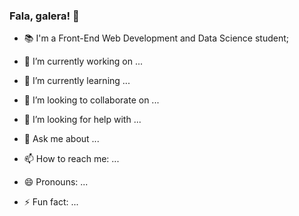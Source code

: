 ### Fala, galera! 🙋

<!--
**eduperottoni/eduperottoni** is a ✨ _special_ ✨ repository because its `README.md` (this file) appears on your GitHub profile.
-->

- 📚 I'm a Front-End Web Development and Data Science student;

- 🔭 I’m currently working on ...
- 🌱 I’m currently learning ...
- 👯 I’m looking to collaborate on ...
- 🤔 I’m looking for help with ...
- 💬 Ask me about ...
- 📫 How to reach me: ...
- 😄 Pronouns: ...
- ⚡ Fun fact: ...

